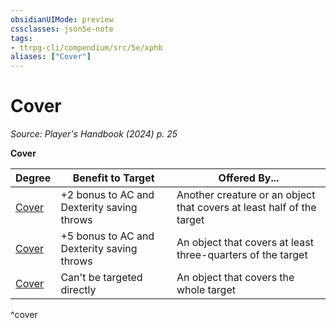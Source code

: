 ```yaml
---
obsidianUIMode: preview
cssclasses: json5e-note
tags:
- ttrpg-cli/compendium/src/5e/xphb
aliases: ["Cover"]
---
```

# Cover
*Source: Player's Handbook (2024) p. 25* 

**Cover**

| Degree | Benefit to Target | Offered By... |
|--------|-------------------|---------------|
| [Cover](3-Compendium/CLI/rules/variant-rules/cover-xphb.md) | +2 bonus to AC and Dexterity saving throws | Another creature or an object that covers at least half of the target |
| [Cover](3-Compendium/CLI/rules/variant-rules/cover-xphb.md) | +5 bonus to AC and Dexterity saving throws | An object that covers at least three-quarters of the target |
| [Cover](3-Compendium/CLI/rules/variant-rules/cover-xphb.md) | Can't be targeted directly | An object that covers the whole target |
^cover